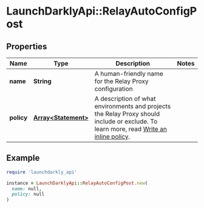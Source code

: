 # LaunchDarklyApi::RelayAutoConfigPost

## Properties

| Name | Type | Description | Notes |
| ---- | ---- | ----------- | ----- |
| **name** | **String** | A human-friendly name for the Relay Proxy configuration |  |
| **policy** | [**Array&lt;Statement&gt;**](Statement.md) | A description of what environments and projects the Relay Proxy should include or exclude. To learn more, read [Write an inline policy](https://launchdarkly.com/docs/sdk/relay-proxy/automatic-configuration#write-an-inline-policy). |  |

## Example

```ruby
require 'launchdarkly_api'

instance = LaunchDarklyApi::RelayAutoConfigPost.new(
  name: null,
  policy: null
)
```

